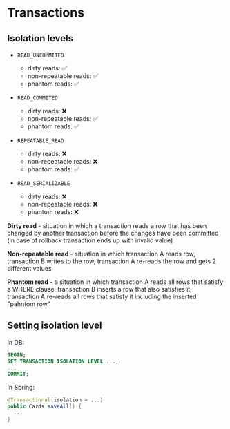 # Transactions

## Isolation levels

- `READ_UNCOMMITED`
  - dirty reads: ✅
  - non-repeatable reads: ✅
  - phantom reads: ✅

- `READ_COMMITED`
  - dirty reads: :x:
  - non-repeatable reads: ✅
  - phantom reads: ✅

- `REPEATABLE_READ`
  - dirty reads: :x:
  - non-repeatable reads: :x:
  - phantom reads: ✅
 
- `READ_SERIALIZABLE`
  - dirty reads: :x:
  - non-repeatable reads: :x:
  - phantom reads: :x:

**Dirty read** - situation in which a transaction reads a row that has been changed by another transaction before the changes have been committed (in case of rollback transaction ends up with invalid value)

**Non-repeatable read** - situation in which transaction A reads row, transaction B writes to the row, transaction A re-reads the row and gets 2 different values

**Phantom read** - a situation in which transaction A reads all rows that satisfy a WHERE clause, transaction B inserts a row that also satisfies it, transaction A re-reads all rows that satisfy it including the inserted "pahntom row"  


## Setting isolation level
In DB:
```sql
BEGIN;
SET TRANSACTION ISOLATION LEVEL ...;
...
COMMIT;
```
In Spring:
```java
@Transactional(isolation = ...)
public Cards saveAll() {
  ...
}
```

